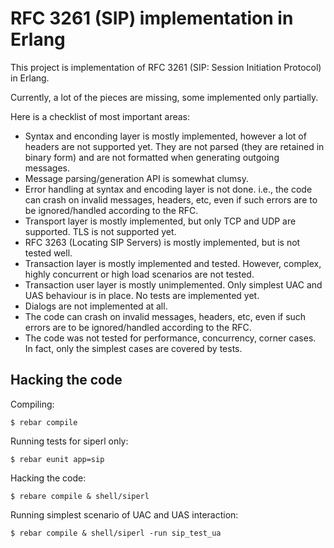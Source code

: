RFC 3261 (SIP) implementation in Erlang
=======================================

This project is implementation of RFC 3261 (SIP: Session Initiation Protocol)
in Erlang.

Currently, a lot of the pieces are missing, some implemented only partially.

Here is a checklist of most important areas:

* Syntax and enconding layer is mostly implemented, however a lot of headers
  are not supported yet. They are not parsed (they are retained in binary form)
  and are not formatted when generating outgoing messages.
* Message parsing/generation API is somewhat clumsy.
* Error handling at syntax and encoding layer is not done. i.e., the code can
  crash on invalid messages, headers, etc, even if such errors are to be
  ignored/handled according to the RFC.
* Transport layer is mostly implemented, but only TCP and UDP are supported.
  TLS is not supported yet.
* RFC 3263 (Locating SIP Servers) is mostly implemented, but is not tested
  well.
* Transaction layer is mostly implemented and tested. However, complex,
  highly concurrent or high load scenarios are not tested.
* Transaction user layer is mostly unimplemented. Only simplest UAC and UAS
  behaviour is in place. No tests are implemented yet.
* Dialogs are not implemented at all.
* The code can crash on invalid messages, headers, etc, even if such errors
  are to be ignored/handled according to the RFC.
* The code was not tested for performance, concurrency, corner cases. In fact,
  only the simplest cases are covered by tests.

Hacking the code
----------------

Compiling:

    $ rebar compile

Running tests for siperl only:

    $ rebar eunit app=sip 

Hacking the code:

    $ rebare compile & shell/siperl

Running simplest scenario of UAC and UAS interaction:

    $ rebar compile & shell/siperl -run sip_test_ua

